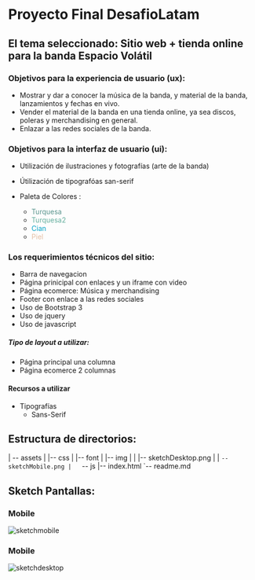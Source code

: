 # Proyecto Final DesafioLatam

## El tema seleccionado: Sitio web + tienda online para la banda Espacio Volátil 


### Objetivos para la experiencia de usuario (ux):

- Mostrar y dar a conocer la música de la banda, y material de la banda, lanzamientos y fechas en vivo.
- Vender el material de la banda en una tienda online, ya sea discos, poleras y merchandising en general.
- Enlazar a las redes sociales de la banda.

### Objetivos para la interfaz de usuario (ui):

- Utilización de ilustraciones y fotografías 
  (arte de la banda)

- Útilización de tipografóas san-serif
- Paleta de Colores :

  - <span style="color:#5a958e">Turquesa</span> 
  - <span style="color:#66af9f">Turquesa2</span>
  - <span style="color:#00a1c6 ">Cian</span>
  - <span style="color:#E5BFA4"> Piel</span>  


### Los requerimientos técnicos del sitio:
- Barra de navegacion
- Página prinicipal con enlaces y un iframe con video 
- Página ecomerce: Música y merchandising
- Footer con enlace a las redes sociales
- Uso de Bootstrap 3
- Uso de jquery
- Uso de javascript

##### Tipo de layout a utilizar:

- Página principal una columna
- Página ecomerce 2 columnas

#### Recursos a utilizar

- Tipografías
  - Sans-Serif

## Estructura de directorios:
|
-- assets
|   |-- css
|   |-- font
|   |-- img
|   |   |-- sketchDesktop.png
|   |   `-- sketchMobile.png
|   `-- js
|-- index.html
`-- readme.md

## Sketch Pantallas:

### Mobile

![sketchmobile](https://user-images.githubusercontent.com/8588336/49902675-55c46b80-fe43-11e8-9baf-26c1ddd8be6c.png)


### Mobile

![sketchdesktop](https://user-images.githubusercontent.com/8588336/49902669-52c97b00-fe43-11e8-80a1-a7bbd017d164.png)


